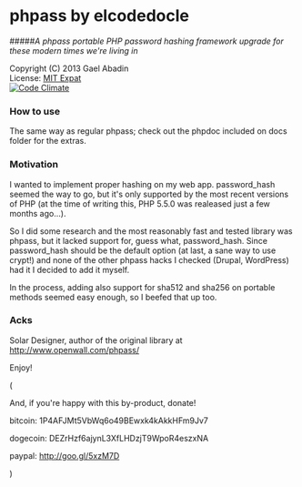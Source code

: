 phpass by elcodedocle
=====================
#####*A phpass portable PHP password hashing framework upgrade for these modern times we're living in*

 Copyright (C) 2013 Gael Abadin<br/>
 License: [MIT Expat][1]<br />
 [![Code Climate](https://codeclimate.com/repos/53aee0b3e30ba0063b00797f/badges/2d33d0045e72f478059d/gpa.png)](https://codeclimate.com/repos/53aee0b3e30ba0063b00797f/feed)
 
### How to use

The same way as regular phpass; check out the phpdoc included on docs folder for the extras.


### Motivation

I wanted to implement proper hashing on my web app. password\_hash seemed the way to go, but it's only supported by the most recent versions of PHP (at the time of writing this, PHP 5.5.0 was realeased just a few months ago...).

So I did some research and the most reasonably fast and tested library was phpass, but it lacked support for, guess what, password\_hash. Since password\_hash should be the default option (at last, a sane way to use crypt!) and none of the other phpass hacks I checked (Drupal, WordPress) had it I decided to add it myself.

In the process, adding also support for sha512 and sha256 on portable methods seemed easy enough, so I beefed that up too.

### Acks

Solar Designer, author of the original library at http://www.openwall.com/phpass/


Enjoy!

(

And, if you're happy with this by-product, donate! 

bitcoin: 1P4AFJMt5VbWq6o49BEwxk4kAkkHFm9Jv7 

dogecoin: DEZrHzf6ajynL3XfLHDzjT9WpoR4eszxNA 

paypal: http://goo.gl/5xzM7D

)

[1]: https://raw.githubusercontent.com/elcodedocle/phpass/master/LICENSE
